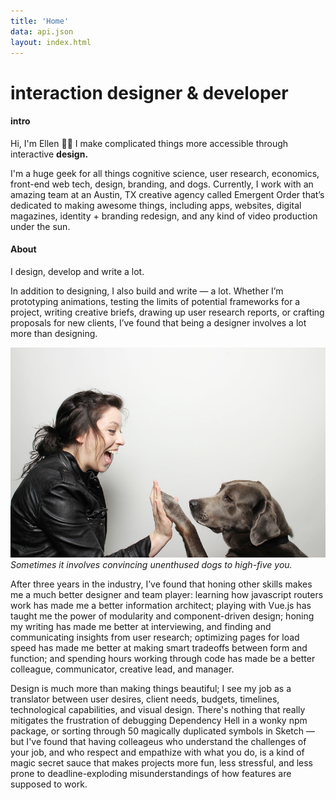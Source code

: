 ```yaml
---
title: 'Home'
data: api.json
layout: index.html 
---
```

# interaction designer & developer

#### intro
Hi, I'm Ellen 👋🏻  I make complicated things more accessible through interactive **design.**

I'm a huge geek for all things cognitive science, user research, economics, front-end web tech, design, branding, and dogs. Currently, I work with an amazing team at an Austin, TX creative agency called Emergent Order that’s dedicated to making awesome things, including apps, websites, digital magazines, identity + branding redesign, and any kind of video production under the sun.

<highlights></highlights>

#### About
I design, develop and write  a lot.

In addition to designing, I also build and write — a lot. Whether I’m prototyping animations, testing the limits of potential frameworks for a project, writing creative briefs, drawing up user research reports, or crafting proposals for new clients, I’ve found that being a designer involves a lot more than designing.

!['Me & Gunner'](../assets/me_and_gunner.png)
_Sometimes it involves convincing unenthused dogs to high-five you._

After three years in the industry, I’ve found that honing other skills makes me a much better designer and team player: learning how javascript routers work has made me a better information architect; playing with Vue.js has taught me the power of modularity and component-driven design; honing my writing has made me better at interviewing, and finding and communicating insights from user research; optimizing pages for load speed has made me better at making smart tradeoffs between form and function; and spending hours working through code has made be a better colleague, communicator, creative lead, and manager.

Design is much more than making things beautiful; I see my job as a translator between user desires, client needs, budgets, timelines, technological capabilities, and visual design. There's nothing that really mitigates the frustration of debugging Dependency Hell in a wonky npm package, or sorting through 50 magically duplicated symbols in Sketch — but I've found that having colleageus who understand the challenges of your job, and who respect and empathize with what you do, is a kind of magic secret sauce that makes projects more fun, less stressful, and less prone to deadline-exploding misunderstandings of how features are supposed to work.

<thoughts></thoughts>

<get-in-touch></get-in-touch>